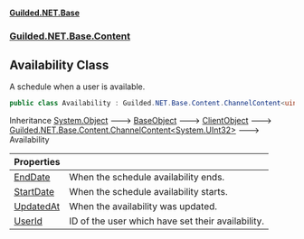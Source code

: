 #### [Guilded.NET.Base](Guilded_NET_Base.md 'Guilded.NET.Base')
### [Guilded.NET.Base.Content](Guilded_NET_Base.md#Guilded_NET_Base_Content 'Guilded.NET.Base.Content')
## Availability Class
A schedule when a user is available.   
```csharp
public class Availability : Guilded.NET.Base.Content.ChannelContent<uint>
```

Inheritance [System.Object](https://docs.microsoft.com/en-us/dotnet/api/System.Object 'System.Object') &#129106; [BaseObject](BaseObject.md 'Guilded.NET.Base.BaseObject') &#129106; [ClientObject](ClientObject.md 'Guilded.NET.Base.ClientObject') &#129106; [Guilded.NET.Base.Content.ChannelContent&lt;](ChannelContent_T_.md 'Guilded.NET.Base.Content.ChannelContent&lt;T&gt;')[System.UInt32](https://docs.microsoft.com/en-us/dotnet/api/System.UInt32 'System.UInt32')[&gt;](ChannelContent_T_.md 'Guilded.NET.Base.Content.ChannelContent&lt;T&gt;') &#129106; Availability  

| Properties | |
| :--- | :--- |
| [EndDate](Availability_EndDate.md 'Guilded.NET.Base.Content.Availability.EndDate') | When the schedule availability ends.<br/> |
| [StartDate](Availability_StartDate.md 'Guilded.NET.Base.Content.Availability.StartDate') | When the schedule availability starts.<br/> |
| [UpdatedAt](Availability_UpdatedAt.md 'Guilded.NET.Base.Content.Availability.UpdatedAt') | When the availability was updated.<br/> |
| [UserId](Availability_UserId.md 'Guilded.NET.Base.Content.Availability.UserId') | ID of the user which have set their availability.<br/> |
